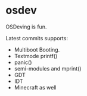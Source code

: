 osdev
=====

OSDeving is fun.

Latest commits supports:

- Multiboot Booting.
- Textmode printf()
- panic()
- semi-modules and mprint()
- GDT
- IDT
- Minecraft as well

